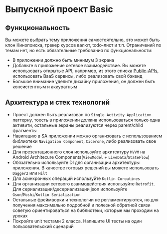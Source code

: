 # Выпускной проект Basic

## Функциональность

Вы можете выбрать тему приложения самостоятельно, это может быть клон Кинопоиска, трекер курсов валют, todo-лист и т.п. Ограничений по темам нет, но есть обязательные требования по функциональности:

- В приложении должно быть минимум 3 экрана
- Добавьте в приложение сетевое взаимодействие. Вы можете использовать открытые API, например, из этого списка [Public-APIs](https://github.com/public-apis/public-apis), использовать BaaS сервисы, либо реализовать свой бэкенд
- Большое внимание уделите дизайну приложения, он должен быть консистентным и аккуратным

## Архитектура и стек технологий

- Проект должен быть реализован по `Single Activity Application` паттерну, тоесть в приложении должна использоваться только одна активити, остальные экраны реализуются через parent/child фрагменты
- Навигацию в SA приложении можно организовать с использованием библиотеки `Navigation Component`, `Cicerone`, либо реализовать свое решение
- Для презентационного слоя используйте архитектуру `MVVM` на Android Architecure Components(`ViewModel` + `LiveData`/`StateFlow`)
- Обязательно используйте DI для организации архитектуры приложения. В качестве готовых решений вы можете использовать `Dagger2` или `Hilt`
- Для асинхронных операций используйте `Kotlin Coroutines`
- Для организации сетевого взаимодействия используйте `Retrofit`. Для сериализации/десериализации json используйте `Gson`/`Moshi`/`Kotlin Serialization`
- Остальные фреймворки и технологии не регламентируются, но для получения максимально подробной и полезной обратной связи советую ориентироваться на библиотеки, которые мы проходим на уроках
- Покройте unit тестами 2 класса. Напишите UI тесты на один пользовательский сценарий